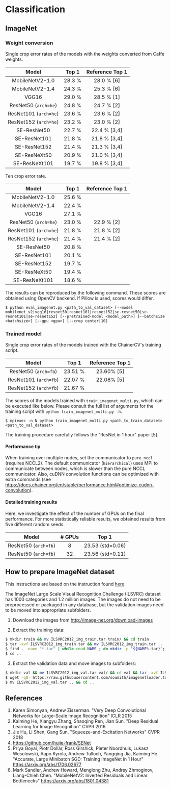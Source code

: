 # Classification

## ImageNet

### Weight conversion

Single crop error rates of the models with the weights converted from Caffe weights.

| Model | Top 1 | Reference Top 1 |
|:-:|:-:|:-:|
| MobileNetV2-1.0 | 28.3 % | 28.0 % [6] |
| MobileNetV2-1.4 | 24.3 % | 25.3 % [6] |
| VGG16 | 29.0 % | 28.5 % [1] |
| ResNet50 (`arch=he`) | 24.8 % | 24.7 % [2] |
| ResNet101 (`arch=he`) | 23.6 % | 23.6 % [2] |
| ResNet152 (`arch=he`) | 23.2 % | 23.0 % [2] |
| SE-ResNet50 | 22.7 % | 22.4 % [3,4] |
| SE-ResNet101 | 21.8 % | 21.8 % [3,4] |
| SE-ResNet152 | 21.4 % | 21.3 % [3,4] |
| SE-ResNeXt50 | 20.9 % | 21.0 % [3,4] |
| SE-ResNeXt101 | 19.7 % | 19.8 % [3,4] |

Ten crop error rate.

| Model | Top 1 | Reference Top 1 |
|:-:|:-:|:-:|
| MobileNetV2-1.0 | 25.6 % |  |
| MobileNetV2-1.4 | 22.4 % |  |
| VGG16 | 27.1 % |   |
| ResNet50 (`arch=he`) | 23.0 % | 22.9 % [2] |
| ResNet101 (`arch=he`) | 21.8 % | 21.8 % [2] |
| ResNet152 (`arch=he`) | 21.4 % | 21.4 % [2] |
| SE-ResNet50 | 20.8 % |  |
| SE-ResNet101 | 20.1 % |  |
| SE-ResNet152 | 19.7 % |  |
| SE-ResNeXt50 | 19.4 % |  |
| SE-ResNeXt101 | 18.6 % |  |


The results can be reproduced by the following command.
These scores are obtained using OpenCV backend. If Pillow is used, scores would differ.

```
$ python eval_imagenet.py <path_to_val_dataset> [--model mobilenet_v2|vgg16|resnet50|resnet101|resnet152|se-resnet50|se-resnet101|se-resnet152] [--pretrained-model <model_path>] [--batchsize <batchsize>] [--gpu <gpu>] [--crop center|10]
```

### Trained model

Single crop error rates of the models trained with the ChainerCV's training script.

| Model | Top 1 | Reference Top 1 |
|:-:|:-:|:-:|
| ResNet50 (`arch=fb`) | 23.51 % | 23.60% [5] |
| ResNet101 (`arch=fb`) | 22.07 % | 22.08% [5] |
| ResNet152 (`arch=fb`) | 21.67 % |  |


The scores of the models trained with `train_imagenet_multi.py`, which can be executed like below.
Please consult the full list of arguments for the training script with `python train_imagenet_multi.py -h`.
```
$ mpiexec -n N python train_imagenet_multi.py <path_to_train_dataset> <path_to_val_dataset>
```

The training procedure carefully follows the "ResNet in 1 hour" paper [5].

#### Performance tip
When training over multiple nodes, set the communicator to `pure_nccl` (requires NCCL2).
The default communicator (`hierarchical`) uses MPI to communicate between nodes, which is slower than the pure NCCL communicator.
Also, cuDNN convolution functions can be optimized with extra commands (see https://docs.chainer.org/en/stable/performance.html#optimize-cudnn-convolution).

#### Detailed training results

Here, we investigate the effect of the number of GPUs on the final performance.
For more statistically reliable results, we obtained results from five different random seeds.

| Model | # GPUs | Top 1 |
|:-:|:-:|:-:|
| ResNet50 (`arch=fb`) | 8 | 23.53 (std=0.06) |
| ResNet50 (`arch=fb`) | 32 | 23.56 (std=0.11) |


## How to prepare ImageNet dataset

This instructions are based on the instruction found [here](https://github.com/facebook/fb.resnet.torch/blob/master/INSTALL.md#download-the-imagenet-dataset).

The ImageNet Large Scale Visual Recognition Challenge (ILSVRC) dataset has 1000 categories and 1.2 million images. The images do not need to be preprocessed or packaged in any database, but the validation images need to be moved into appropriate subfolders.

1. Download the images from http://image-net.org/download-images

2. Extract the training data:
  ```bash
  $ mkdir train && mv ILSVRC2012_img_train.tar train/ && cd train
  $ tar -xvf ILSVRC2012_img_train.tar && mv ILSVRC2012_img_train.tar ..
  $ find . -name "*.tar" | while read NAME ; do mkdir -p "${NAME%.tar}"; tar -xvf "${NAME}" -C "${NAME%.tar}"; rm -f "${NAME}"; done
  $ cd ..
  ```

3. Extract the validation data and move images to subfolders:
  ```bash
  $ mkdir val && mv ILSVRC2012_img_val.tar val/ && cd val && tar -xvf ILSVRC2012_img_val.tar
  $ wget -qO- https://raw.githubusercontent.com/soumith/imagenetloader.torch/master/valprep.sh | bash
  $ mv ILSVRC2012_img_val.tar .. && cd ..
  ```


## References

1. Karen Simonyan, Andrew Zisserman. "Very Deep Convolutional Networks for Large-Scale Image Recognition" ICLR 2015
2. Kaiming He, Xiangyu Zhang, Shaoqing Ren, Jian Sun. "Deep Residual Learning for Image Recognition" CVPR 2016
3. Jie Hu, Li Shen, Gang Sun. "Squeeze-and-Excitation Networks" CVPR 2018
4. https://github.com/hujie-frank/SENet
5. Priya Goyal, Piotr Dollár, Ross Girshick, Pieter Noordhuis, Lukasz Wesolowski, Aapo Kyrola, Andrew Tulloch, Yangqing Jia, Kaiming He. "Accurate, Large Minibatch SGD: Training ImageNet in 1 Hour" https://arxiv.org/abs/1706.02677
6. Mark Sandler, Andrew Howard, Menglong Zhu, Andrey Zhmoginov, Liang-Chieh Chen. "MobileNetV2: Inverted Residuals and Linear Bottlenecks" https://arxiv.org/abs/1801.04381
